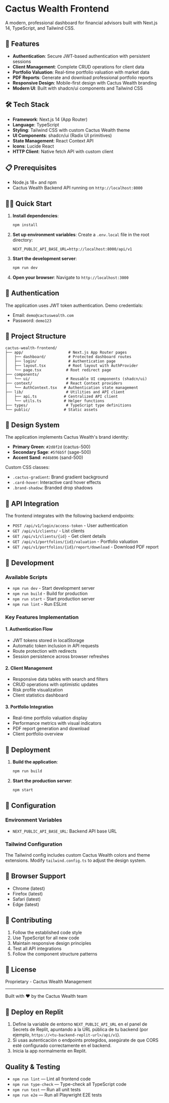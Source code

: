 # Cactus Wealth Frontend

A modern, professional dashboard for financial advisors built with Next.js 14, TypeScript, and Tailwind CSS.

## 🚀 Features

- **Authentication**: Secure JWT-based authentication with persistent sessions
- **Client Management**: Complete CRUD operations for client data
- **Portfolio Valuation**: Real-time portfolio valuation with market data
- **PDF Reports**: Generate and download professional portfolio reports
- **Responsive Design**: Mobile-first design with Cactus Wealth branding
- **Modern UI**: Built with shadcn/ui components and Tailwind CSS

## 🛠️ Tech Stack

- **Framework**: Next.js 14 (App Router)
- **Language**: TypeScript
- **Styling**: Tailwind CSS with custom Cactus Wealth theme
- **UI Components**: shadcn/ui (Radix UI primitives)
- **State Management**: React Context API
- **Icons**: Lucide React
- **HTTP Client**: Native fetch API with custom client

## 📋 Prerequisites

- Node.js 18+ and npm
- Cactus Wealth Backend API running on `http://localhost:8000`

## 🏃‍♂️ Quick Start

1. **Install dependencies**:

   ```bash
   npm install
   ```

2. **Set up environment variables**:
   Create a `.env.local` file in the root directory:

   ```env
   NEXT_PUBLIC_API_BASE_URL=http://localhost:8000/api/v1
   ```

3. **Start the development server**:

   ```bash
   npm run dev
   ```

4. **Open your browser**:
   Navigate to `http://localhost:3000`

## 🔐 Authentication

The application uses JWT token authentication. Demo credentials:

- Email: `demo@cactuswealth.com`
- Password: `demo123`

## 📁 Project Structure

```
cactus-wealth-frontend/
├── app/                    # Next.js App Router pages
│   ├── dashboard/          # Protected dashboard routes
│   ├── login/              # Authentication page
│   ├── layout.tsx          # Root layout with AuthProvider
│   └── page.tsx           # Root redirect page
├── components/
│   └── ui/                # Reusable UI components (shadcn/ui)
├── context/               # React Context providers
│   └── AuthContext.tsx   # Authentication state management
├── lib/                   # Utilities and API client
│   ├── api.ts            # Centralized API client
│   └── utils.ts          # Helper functions
├── types/                 # TypeScript type definitions
└── public/               # Static assets
```

## 🎨 Design System

The application implements Cactus Wealth's brand identity:

- **Primary Green**: `#2d8f2d` (cactus-500)
- **Secondary Sage**: `#5f6b5f` (sage-500)
- **Accent Sand**: `#d4b896` (sand-500)

Custom CSS classes:

- `.cactus-gradient`: Brand gradient background
- `.card-hover`: Interactive card hover effects
- `.brand-shadow`: Branded drop shadows

## 🔗 API Integration

The frontend integrates with the following backend endpoints:

- `POST /api/v1/login/access-token` - User authentication
- `GET /api/v1/clients/` - List clients
- `GET /api/v1/clients/{id}` - Get client details
- `GET /api/v1/portfolios/{id}/valuation` - Portfolio valuation
- `GET /api/v1/portfolios/{id}/report/download` - Download PDF report

## 🧪 Development

### Available Scripts

- `npm run dev` - Start development server
- `npm run build` - Build for production
- `npm run start` - Start production server
- `npm run lint` - Run ESLint

### Key Features Implementation

#### 1. Authentication Flow

- JWT tokens stored in localStorage
- Automatic token inclusion in API requests
- Route protection with redirects
- Session persistence across browser refreshes

#### 2. Client Management

- Responsive data tables with search and filters
- CRUD operations with optimistic updates
- Risk profile visualization
- Client statistics dashboard

#### 3. Portfolio Integration

- Real-time portfolio valuation display
- Performance metrics with visual indicators
- PDF report generation and download
- Client portfolio overview

## 🚀 Deployment

1. **Build the application**:

   ```bash
   npm run build
   ```

2. **Start the production server**:
   ```bash
   npm start
   ```

## 🔧 Configuration

### Environment Variables

- `NEXT_PUBLIC_API_BASE_URL`: Backend API base URL

### Tailwind Configuration

The Tailwind config includes custom Cactus Wealth colors and theme extensions. Modify `tailwind.config.ts` to adjust the design system.

## 📱 Browser Support

- Chrome (latest)
- Firefox (latest)
- Safari (latest)
- Edge (latest)

## 🤝 Contributing

1. Follow the established code style
2. Use TypeScript for all new code
3. Maintain responsive design principles
4. Test all API integrations
5. Follow the component structure patterns

## 📄 License

Proprietary - Cactus Wealth Management

---

Built with ❤️ by the Cactus Wealth team

## 🚀 Deploy en Replit

1. Define la variable de entorno `NEXT_PUBLIC_API_URL` en el panel de Secrets de Replit, apuntando a la URL pública de tu backend (por ejemplo, `https://<tu-backend-replit-url>/api/v1`).
2. Si usas autenticación o endpoints protegidos, asegúrate de que CORS esté configurado correctamente en el backend.
3. Inicia la app normalmente en Replit.

## Quality & Testing

- `npm run lint` — Lint all frontend code
- `npm run type-check` — Type-check all TypeScript code
- `npm run test` — Run all unit tests
- `npm run e2e` — Run all Playwright E2E tests
